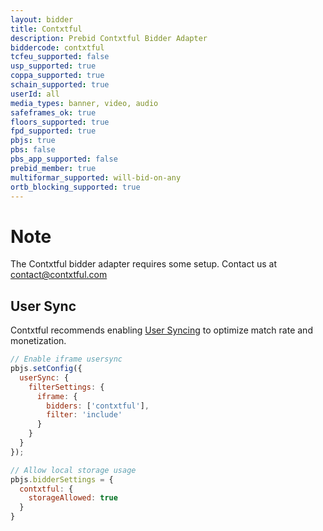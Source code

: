 ```yaml
---
layout: bidder
title: Contxtful
description: Prebid Contxtful Bidder Adapter
biddercode: contxtful
tcfeu_supported: false
usp_supported: true
coppa_supported: true
schain_supported: true
userId: all
media_types: banner, video, audio
safeframes_ok: true
floors_supported: true
fpd_supported: true 
pbjs: true
pbs: false
pbs_app_supported: false
prebid_member: true
multiformar_supported: will-bid-on-any
ortb_blocking_supported: true
---
```


# Note

The Contxtful bidder adapter requires some setup. Contact us at [contact@contxtful.com](mailto:contact@contxtful.com)

## User Sync
Contxtful recommends enabling [User Syncing](https://docs.prebid.org/dev-docs/publisher-api-reference/setConfig.html#setConfig-Configure-User-Syncing) to optimize match rate and monetization.

```javascript
// Enable iframe usersync 
pbjs.setConfig({
  userSync: {
    filterSettings: {
      iframe: {
        bidders: ['contxtful'],
        filter: 'include'
      }
    }
  }
});

// Allow local storage usage
pbjs.bidderSettings = {
  contxtful: {
    storageAllowed: true
  }
}
```
